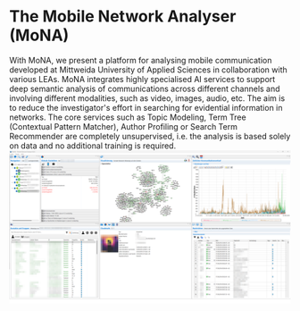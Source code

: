 # The Mobile Network Analyser (MoNA)
With MoNA, we present a platform for analysing mobile communication developed at Mittweida University of Applied Sciences in collaboration with various LEAs. MoNA integrates highly specialised AI services to support deep semantic analysis of communications across different channels and involving different modalities, such as video, images, audio, etc. The aim is to reduce the investigator's effort in searching for evidential information in networks. The core services such as Topic Modeling, Term Tree (Contextual Pattern Matcher), Author Profiling or Search Term Recommender are completely unsupervised, i.e. the analysis is based solely on data and no additional training is required.
![MoNA](images/mona_4_0_0.png)
